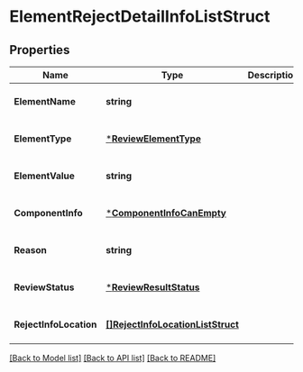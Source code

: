 # ElementRejectDetailInfoListStruct

## Properties
Name | Type | Description | Notes
------------ | ------------- | ------------- | -------------
**ElementName** | **string** |  | [optional] [default to null]
**ElementType** | [***ReviewElementType**](ReviewElementType.md) |  | [optional] [default to null]
**ElementValue** | **string** |  | [optional] [default to null]
**ComponentInfo** | [***ComponentInfoCanEmpty**](component_info_can_empty.md) |  | [optional] [default to null]
**Reason** | **string** |  | [optional] [default to null]
**ReviewStatus** | [***ReviewResultStatus**](ReviewResultStatus.md) |  | [optional] [default to null]
**RejectInfoLocation** | [**[]RejectInfoLocationListStruct**](reject_info_location_list_struct.md) |  | [optional] [default to null]

[[Back to Model list]](../README.md#documentation-for-models) [[Back to API list]](../README.md#documentation-for-api-endpoints) [[Back to README]](../README.md)


